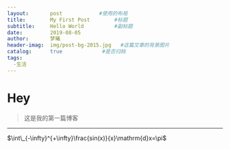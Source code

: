 ```yaml
---
layout:       post            #使用的布局
title:        My First Post        #标题
subtitle:     Hello World          #副标题
date:         2019-08-05
author:       梦曦
header-imag:  img/post-bg-2015.jpg   #这篇文章的背景图片
catalog:      true             #是否归档
tags:
  -生活
---
```






Hey
===


>这是我的第一篇博客
--------------

$\int\_{-\infty}^{+\infty}\frac{sin(x)}{x}\mathrm{d}x=\pi$

